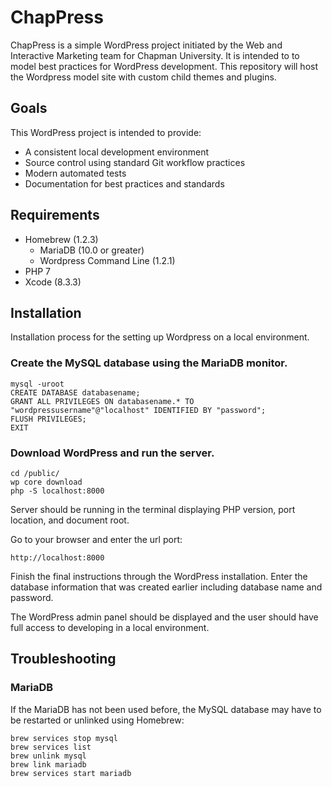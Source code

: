 # ChapPress
ChapPress is a simple WordPress project initiated by the Web and Interactive Marketing team for Chapman University. It is intended to to model best practices for WordPress development. This repository will host the Wordpress model site with custom child themes and plugins.

## Goals
This WordPress project is intended to provide:
- A consistent local development environment
- Source control using standard Git workflow practices
- Modern automated tests
- Documentation for best practices and standards

## Requirements
- Homebrew (1.2.3)
  - MariaDB (10.0 or greater)
  - Wordpress Command Line (1.2.1)
- PHP 7
- Xcode (8.3.3)

## Installation

  Installation process for the setting up Wordpress on a local environment.

  ### Create the MySQL database using the MariaDB monitor.

  ```
  mysql -uroot
  CREATE DATABASE databasename;
  GRANT ALL PRIVILEGES ON databasename.* TO "wordpressusername"@"localhost" IDENTIFIED BY "password";
  FLUSH PRIVILEGES;
  EXIT
  ```

  ### Download WordPress and run the server.

  ```
  cd /public/
  wp core download
  php -S localhost:8000
  ```

  Server should be running in the terminal displaying PHP version, port location, and document root.

  Go to your browser and enter the url port:
  ```
  http://localhost:8000
  ```

  Finish the final instructions through the WordPress installation.
  Enter the database information that was created earlier including database name
  and password.

  The WordPress admin panel should be displayed and the user should have full access
  to developing in a local environment.

  ## Troubleshooting

  ### MariaDB
  If the MariaDB has not been used before, the MySQL database may have to be
  restarted or unlinked using Homebrew:

  ```
  brew services stop mysql
  brew services list
  brew unlink mysql
  brew link mariadb
  brew services start mariadb
  ```
